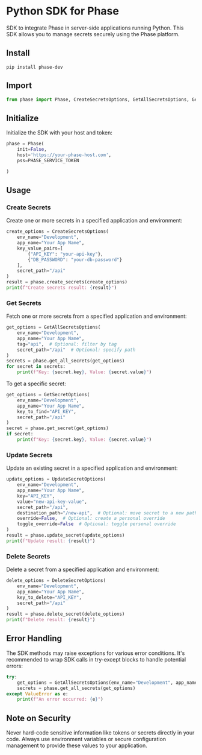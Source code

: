# Python SDK for Phase

SDK to integrate Phase in server-side applications running Python. This SDK allows you to manage secrets securely using the Phase platform.

## Install

```
pip install phase-dev
```

## Import

```python
from phase import Phase, CreateSecretsOptions, GetAllSecretsOptions, GetSecretOptions, UpdateSecretOptions, DeleteSecretOptions
```

## Initialize

Initialize the SDK with your host and token:

```python
phase = Phase(
    init=False,
    host='https://your-phase-host.com',
    pss=PHASE_SERVICE_TOKEN

)
```

## Usage

### Create Secrets

Create one or more secrets in a specified application and environment:

```python
create_options = CreateSecretsOptions(
    env_name="Development",
    app_name="Your App Name",
    key_value_pairs=[
        {"API_KEY": "your-api-key"},
        {"DB_PASSWORD": "your-db-password"}
    ],
    secret_path="/api"
)
result = phase.create_secrets(create_options)
print(f"Create secrets result: {result}")
```

### Get Secrets

Fetch one or more secrets from a specified application and environment:

```python
get_options = GetAllSecretsOptions(
    env_name="Development",
    app_name="Your App Name",
    tag="api",  # Optional: filter by tag
    secret_path="/api"  # Optional: specify path
)
secrets = phase.get_all_secrets(get_options)
for secret in secrets:
    print(f"Key: {secret.key}, Value: {secret.value}")
```

To get a specific secret:

```python
get_options = GetSecretOptions(
    env_name="Development",
    app_name="Your App Name",
    key_to_find="API_KEY",
    secret_path="/api"
)
secret = phase.get_secret(get_options)
if secret:
    print(f"Key: {secret.key}, Value: {secret.value}")
```

### Update Secrets

Update an existing secret in a specified application and environment:

```python
update_options = UpdateSecretOptions(
    env_name="Development",
    app_name="Your App Name",
    key="API_KEY",
    value="new-api-key-value",
    secret_path="/api",
    destination_path="/new-api",  # Optional: move secret to a new path
    override=False,  # Optional: create a personal override
    toggle_override=False  # Optional: toggle personal override
)
result = phase.update_secret(update_options)
print(f"Update result: {result}")
```

### Delete Secrets

Delete a secret from a specified application and environment:

```python
delete_options = DeleteSecretOptions(
    env_name="Development",
    app_name="Your App Name",
    key_to_delete="API_KEY",
    secret_path="/api"
)
result = phase.delete_secret(delete_options)
print(f"Delete result: {result}")
```

## Error Handling

The SDK methods may raise exceptions for various error conditions. It's recommended to wrap SDK calls in try-except blocks to handle potential errors:

```python
try:
    get_options = GetAllSecretsOptions(env_name="Development", app_name="Your App Name")
    secrets = phase.get_all_secrets(get_options)
except ValueError as e:
    print(f"An error occurred: {e}")
```

## Note on Security

Never hard-code sensitive information like tokens or secrets directly in your code. Always use environment variables or secure configuration management to provide these values to your application.
